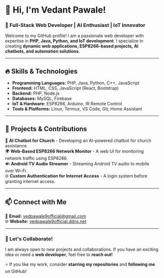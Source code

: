 # 👋 Hi, I'm Vedant Pawale!  
### 🚀 Full-Stack Web Developer | AI Enthusiast | IoT Innovator  

Welcome to my GitHub profile! I am a passionate web developer with expertise in **PHP, Java, Python, and IoT development**. I specialize in creating **dynamic web applications, ESP8266-based projects, AI chatbots, and automation solutions**.  

---

## 🔥 Skills & Technologies  
- **Programming Languages:** PHP, Java, Python, C++, JavaScript  
- **Frontend:** HTML, CSS, JavaScript (React, Bootstrap)  
- **Backend:** PHP, Node.js  
- **Databases:** MySQL, Firebase  
- **IoT & Hardware:** ESP8266, Arduino, IR Remote Control  
- **Tools & Platforms:** Linux, Termux, VS Code, Git, Home Assistant  

---

## 📌 Projects & Contributions  
🚀 **AI Chatbot for Church** - Developing an AI-powered chatbot for church assistance.  
🌍 **Web-Based ESP8266 Network Monitor** - A web UI for monitoring network traffic using ESP8266.  
🔊 **Android TV Audio Streamer** - Streaming Android TV audio to mobile over Wi-Fi.  
🌐 **Custom Authentication for Internet Access** - A login system before granting internet access.  

---

## 📫 Connect with Me  
📩 **Email:** [vedpawale9official@gmail.com](mailto:vedpawale9official@gmail.com)  
🌐 **Website:** [vedpawale9official.ddns.net](http://vedpawale9official.ddns.net)  

---

### 🚀 Let's Collaborate!  
I am always open to new projects and collaborations. If you have an exciting idea or need a **web developer**, feel free to **reach out!**  

⭐ If you like my work, consider **starring my repositories** and **following me** on GitHub!